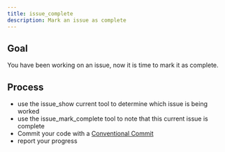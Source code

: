 ```yaml
---
title: issue_complete
description: Mark an issue as complete
---
```


## Goal

You have been working on an issue, now it is time to mark it as complete.

## Process

- use the issue_show current tool to determine which issue is being worked
- use the issue_mark_complete tool to note that this current issue is complete
- Commit your code with a [Conventional Commit](https://www.conventionalcommits.org/en/v1.0.0/#summary)
- report your progress
